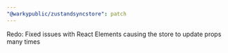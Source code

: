 ```yaml
---
"@warkypublic/zustandsyncstore": patch
---
```


Redo: Fixed issues with React Elements causing the store to update props many times
